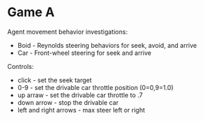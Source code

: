 Game A
======

Agent movement behavior investigations:

* Boid - Reynolds steering behaviors for seek, avoid, and arrive
* Car - Front-wheel steering for seek and arrive

Controls:
* click - set the seek target
* 0-9 - set the drivable car throttle position (0=0,9=1.0)
* up arraw - set the drivable car throttle to .7
* down arrow - stop the drivable car
* left and right arrows - max steer left or right


